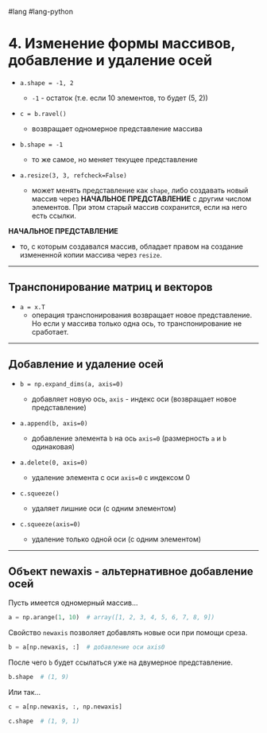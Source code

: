 #lang #lang-python 

# 4. Изменение формы массивов, добавление и удаление осей

- `a.shape = -1, 2`  
  - `-1` - остаток (т.е. если 10 элементов, то будет (5, 2))

- `c = b.ravel()`  
  - возвращает одномерное представление массива

- `b.shape = -1`  
  - то же самое, но меняет текущее представление

- `a.resize(3, 3, refcheck=False)`  
  - может менять представление как `shape`, либо создавать новый массив через **НАЧАЛЬНОЕ ПРЕДСТАВЛЕНИЕ** с другим числом элементов. При этом старый массив сохранится, если на него есть ссылки.

**НАЧАЛЬНОЕ ПРЕДСТАВЛЕНИЕ**  
- то, с которым создавался массив, обладает правом на создание измененной копии массива через `resize`.

---

## Транспонирование матриц и векторов

- `a = x.T`  
  - операция транспонирования возвращает новое представление. Но если у массива только одна ось, то транспонирование не сработает.

---

## Добавление и удаление осей

- `b = np.expand_dims(a, axis=0)`  
  - добавляет новую ось, `axis` - индекс оси (возвращает новое представление)

- `a.append(b, axis=0)`  
  - добавление элемента `b` на ось `axis=0` (размерность `a` и `b` одинаковая)

- `a.delete(0, axis=0)`  
  - удаление элемента с оси `axis=0` с индексом 0

- `c.squeeze()`  
  - удаляет лишние оси (с одним элементом)

- `c.squeeze(axis=0)`  
  - удаление только одной оси (с одним элементом)

---

## Объект newaxis - альтернативное добавление осей

Пусть имеется одномерный массив...

```python
a = np.arange(1, 10)  # array([1, 2, 3, 4, 5, 6, 7, 8, 9])
```

Свойство `newaxis` позволяет добавлять новые оси при помощи среза.

```python
b = a[np.newaxis, :]  # добавление оси axis0
```

После чего `b` будет ссылаться уже на двумерное представление.

```python
b.shape  # (1, 9)
```

Или так...

```python
c = a[np.newaxis, :, np.newaxis]
```

```python
c.shape  # (1, 9, 1)
```
